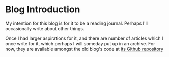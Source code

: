 # Blog Introduction

My intention for this blog is for it to be a reading journal. Perhaps I'll
occasionally write about other things.

Once I had larger aspirations for it, and there are number of articles which I
once write for it, which perhaps I will someday put up in an archive. For now,
they are available amongst the old blog's code at [its Github
repository](https://github.com/michaelhelvey/michaelhelvey.dev)
